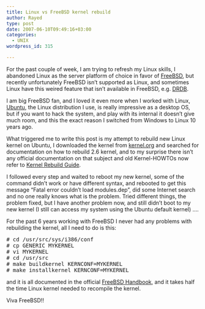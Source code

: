 ```yaml
---
title: Linux vs FreeBSD kernel rebuild
author: Rayed
type: post
date: 2007-06-10T09:49:16+03:00
categories:
  - UNIX
wordpress_id: 315

---
```

<p>For the past couple of week, I am trying to refresh my Linux skills, I abandoned Linux as the server platform of choice in favor of <a href="http://www.freebsd.org/">FreeBSD</a>, but recently unfortunately FreeBSD isn&#8217;t supported as Linux, and sometimes Linux have this weired feature that isn&#8217;t available in FreeBSD, e.g. <a href="http://www.drbd.org/">DRDB</a>.</p>
<p>I am big FreeBSD fan, and I loved it even more when I worked with Linux, <a href="http://www.ubuntu.com/">Ubuntu</a>, the Linux distribution I use, is really impressive as a desktop OS, but if you want to hack the system, and play with its internal it doesn&#8217;t give much room, and this the exact reason I switched from Windows to Linux 10 years ago.</p>
<p>What triggered me to write this post is my attempt to rebuild new Linux kernel on Ubuntu, I downloaded the kernel from <a href="http://www.kernel.org/">kernel.org</a> and searched for documentation on how to rebuild 2.6 kernel, and to my surprise there isn&#8217;t any official documentation on that subject and old Kernel-HOWTOs now refer to <a href="http://www.digitalhermit.com/linux/Kernel-Build-HOWTO.html">Kernel Rebuild Guide</a>.</p>
<p>I followed every step and waited to reboot my new kernel, some of the command didn&#8217;t work or have different syntax, and rebooted to get this message &#8220;Fatal error couldn&#8217;t load modules.dep&#8221;, did some Internet search and no one really knows what is the problem. Tried different things, the problem fixed, but I have another problem now, and still didn&#8217;t boot to my new kernel (I still can access my system using the Ubuntu default kernel) &#8230;.</p>
<p>For the past 6 years working with FreeBSD I never had any problems with rebuilding the kernel, all I need to do is this:</p>
<pre>
# cd /usr/src/sys/i386/conf
# cp GENERIC MYKERNEL
# vi MYKERNEL
# cd /usr/src
# make buildkernel KERNCONF=MYKERNEL
# make installkernel KERNCONF=MYKERNEL
</pre>
<p>and it is all documented in the official <a href="http://www.freebsd.org/doc/en_US.ISO8859-1/books/handbook/">FreeBSD Handbook</a>, and it takes half the time Linux kernel needed to recompile the kernel.</p>
<p>Viva FreeBSD!!</p>
